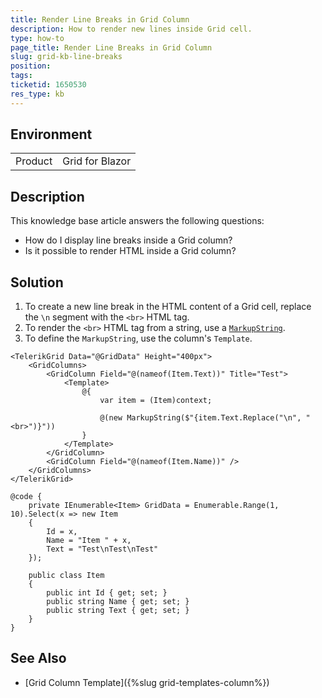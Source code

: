 ```yaml
---
title: Render Line Breaks in Grid Column
description: How to render new lines inside Grid cell.
type: how-to
page_title: Render Line Breaks in Grid Column
slug: grid-kb-line-breaks
position: 
tags: 
ticketid: 1650530
res_type: kb
---
```


## Environment
<table>
	<tbody>
		<tr>
			<td>Product</td>
			<td>Grid for Blazor</td>
		</tr>
	</tbody>
</table>

## Description

This knowledge base article answers the following questions:

* How do I display line breaks inside a Grid column?
* Is it possible to render HTML inside a Grid column?

## Solution

1. To create a new line break in the HTML content of a Grid cell, replace the `\n` segment with the `<br>` HTML tag. 
2. To render the `<br>` HTML tag from a string, use a [`MarkupString`](https://learn.microsoft.com/en-us/dotnet/api/microsoft.aspnetcore.components.markupstring?view=aspnetcore-8.0). 
3. To define the `MarkupString`, use the column's `Template`.

````CSHTML
<TelerikGrid Data="@GridData" Height="400px">
    <GridColumns>
        <GridColumn Field="@(nameof(Item.Text))" Title="Test">
            <Template>
                @{
                    var item = (Item)context;

                    @(new MarkupString($"{item.Text.Replace("\n", "<br>")}"))
                }
            </Template>
        </GridColumn>
        <GridColumn Field="@(nameof(Item.Name))" />
    </GridColumns>
</TelerikGrid>

@code {
    private IEnumerable<Item> GridData = Enumerable.Range(1, 10).Select(x => new Item
    {
        Id = x,
        Name = "Item " + x,
        Text = "Test\nTest\nTest"
    });

    public class Item
    {
        public int Id { get; set; }
        public string Name { get; set; }
        public string Text { get; set; }
    }
}
````

## See Also

* [Grid Column Template]({%slug grid-templates-column%})